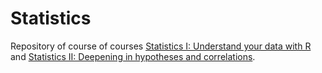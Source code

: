 # Statistics
Repository of course of courses [Statistics I: Understand your data with R](https://cursos.alura.com.br/course/introducao-a-estatistica-1) and [Statistics II: Deepening in hypotheses and correlations](https://cursos.alura.com.br/course/introducao-a-estatistica-2).
